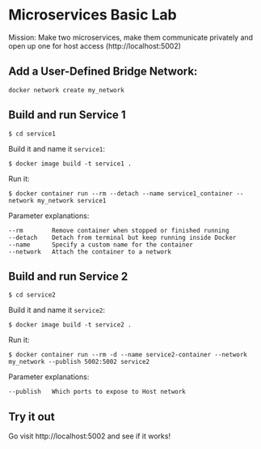 # Microservices Basic Lab

Mission: Make two microservices, make them communicate privately and open up one
for host access (http://localhost:5002)

## Add a User-Defined Bridge Network:

```
docker network create my_network
```

## Build and run Service 1

```
$ cd service1
```

Build it and name it `service1`:

```
$ docker image build -t service1 .
```

Run it:

```
$ docker container run --rm --detach --name service1_container --network my_network service1
```

Parameter explanations:

```
--rm        Remove container when stopped or finished running
--detach    Detach from terminal but keep running inside Docker
--name      Specify a custom name for the container
--network   Attach the container to a network
```

## Build and run Service 2

```
$ cd service2
```

Build it and name it `service2`:

```
$ docker image build -t service2 .
```

Run it:

```
$ docker container run --rm -d --name service2-container --network my_network --publish 5002:5002 service2
```

Parameter explanations:

```
--publish   Which ports to expose to Host network
```

## Try it out

Go visit http://localhost:5002 and see if it works!
